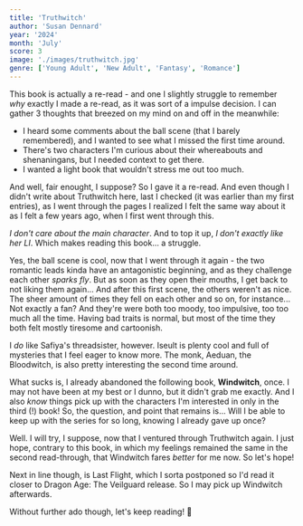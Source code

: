 ```yaml
---
title: 'Truthwitch'
author: 'Susan Dennard'
year: '2024'
month: 'July'
score: 3
image: './images/truthwitch.jpg'
genre: ['Young Adult', 'New Adult', 'Fantasy', 'Romance']
---
```


This book is actually a re-read - and one I slightly struggle to remember _why_ exactly I made a re-read, as it was sort of a impulse decision. I can gather 3 thoughts that breezed on my mind on and off in the meanwhile:
- I heard some comments about the ball scene (that I barely remembered), and I wanted to see what I missed the first time around.
- There's two characters I'm curious about their whereabouts and shenaningans, but I needed context to get there.
- I wanted a light book that wouldn't stress me out too much.

And well, fair enought, I suppose? So I gave it a re-read. And even though I didn't write about Truthwitch here, last I checked (it was earlier than my first entries), as I went through the pages I realized I felt the same way about it as I felt a few years ago, when I first went through this.

_I don't care about the main character_. And to top it up, _I don't exactly like her LI_. Which makes reading this book... a struggle.

Yes, the ball scene is cool, now that I went through it again - the two romantic leads kinda have an antagonistic beginning, and as they challenge each other _sparks fly_. But as soon as they open their mouths, I get back to not liking them again... And after this first scene, the others weren't as nice. The sheer amount of times they fell on each other and so on, for instance... Not exactly a fan? And they're were both too moody, too impulsive, too too much all the time. Having bad traits is normal, but most of the time they both felt mostly tiresome and cartoonish.

I _do_ like Safiya's threadsister, however. Iseult is plenty cool and full of mysteries that I feel eager to know more. The monk, Aeduan, the Bloodwitch, is also pretty interesting the second time around.

What sucks is, I already abandoned the following book, **Windwitch**, once. I may not have been at my best or I dunno, but it didn't grab me exactly. And I also _know_ things pick up with the characters I'm interested in only in the third (!) book! So, the question, and point that remains is... Will I be able to keep up with the series for so long, knowing I already gave up once?

Well. I will try, I suppose, now that I ventured through Truthwitch again. I just hope, contrary to this book, in which my feelings remained the same in the second read-through, that Windwitch fares _better_ for me now. So let's hope!

Next in line though, is Last Flight, which I sorta postponed so I'd read it closer to Dragon Age: The Veilguard release. So I may pick up Windwitch afterwards.

Without further ado though, let's keep reading! 🙏